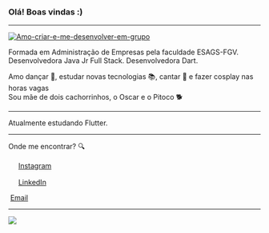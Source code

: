 <!--
**jaquelinecavalaro/jaquelinecavalaro** is a ✨ _special_ ✨ repository because its `README.md` (this file) appears on your GitHub profile.

Here are some ideas to get you started:

- 🔭 I’m currently working on ...
- 🌱 I’m currently learning ...
- 👯 I’m looking to collaborate on ...
- 🤔 I’m looking for help with ...
- 💬 Ask me about ...
- 📫 How to reach me: ...
- 😄 Pronouns: ...
- ⚡ Fun fact: ...
-->


### Olá! Boas vindas :) 

---
<a href="https://ibb.co/SPRttsN"><img src="https://media.giphy.com/media/GLrO8AJ71g6dqDs02R/giphy.gif" alt="Amo-criar-e-me-desenvolver-em-grupo" border="0"></a>

Formada em Administração de Empresas pela faculdade ESAGS-FGV. 
Desenvolvedora Java Jr Full Stack.
Desenvolvedora Dart.

Amo dançar :dancer:, estudar novas tecnologias :books:, cantar :microphone: e fazer cosplay nas horas vagas <br>
Sou mãe de dois cachorrinhos, o Oscar e o Pitoco :dog2:  

---

Atualmente estudando Flutter.  

---



Onde me encontrar? :mag:  

<a href="https://www.instagram.com/jakiisweet/?hl=pt-br"><img src="" width="16"></img></a> [Instagram](https://www.instagram.com/jakiisweet/?hl=pt-br)  

<a href="https://www.linkedin.com/in/leticiasilvar"><img src="" width="16"></img></a> [LinkedIn](https://www.linkedin.com/in/jaqueline-cavalaro/)  

<a href="jaqueline.cavalaro@gmail.com"><img src=""></img></a> [Email](mailto:jaqueline.cavalaro@gmail.com)  

---  

![](https://komarev.com/ghpvc/?username=jaquelinecavalaro&color=blue&style=flat)
